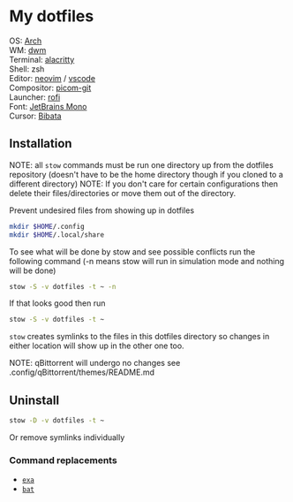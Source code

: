 # My dotfiles

OS: [Arch](https://archlinux.org/) <br>
WM: [dwm](https://github.com/lnhrnndz/dwm) <br>
Terminal: [alacritty](https://github.com/alacritty/alacritty) <br>
Shell: zsh <br>
Editor: [neovim](https://github.com/neovim/neovim) / [vscode](https://aur.archlinux.org/packages/visual-studio-code-bin) <br>
Compositor: [picom-git](https://github.com/yshui/picom) <br>
Launcher: [rofi](https://github.com/davatorium/rofi) <br>
Font: [JetBrains Mono](https://www.jetbrains.com/lp/mono/) <br>
Cursor: [Bibata](https://github.com/ful1e5/Bibata_Cursor) <br>

## Installation

NOTE: all `stow` commands must be run one directory up from the dotfiles repository
(doesn't have to be the home directory though if you cloned to a different directory)
NOTE: If you don't care for certain configurations then delete their files/directories or move them out of the directory.

Prevent undesired files from showing up in dotfiles
```bash
mkdir $HOME/.config
mkdir $HOME/.local/share
```

To see what will be done by stow and see possible conflicts run the following command
(-n means stow will run in simulation mode and nothing will be done)
```bash
stow -S -v dotfiles -t ~ -n
```

If that looks good then run
```bash
stow -S -v dotfiles -t ~
```

`stow` creates symlinks to the files in this dotfiles directory so changes in either location will show up in the other one too.


NOTE: qBittorrent will undergo no changes
see .config/qBittorrent/themes/README.md

## Uninstall

```bash
stow -D -v dotfiles -t ~
```

Or remove symlinks individually

### Command replacements

- [`exa`](https://github.com/ogham/exa)
- [`bat`](https://github.com/sharkdp/bat)
